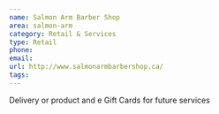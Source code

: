 ```yaml
---
name: Salmon Arm Barber Shop
area: salmon-arm
category: Retail & Services
type: Retail
phone: 
email: 
url: http://www.salmonarmbarbershop.ca/
tags:
---
```


Delivery or product and e Gift Cards for future services 